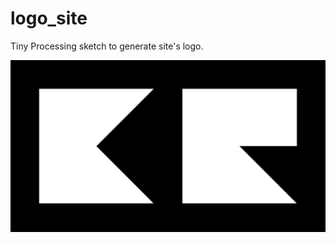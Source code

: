 # logo_site
Tiny Processing sketch to generate site's logo.


![logo](https://github.com/Kike-Ramirez/logo_site/blob/master/logo_kikeramirez.png "Logo www.kikeramirez.net")
